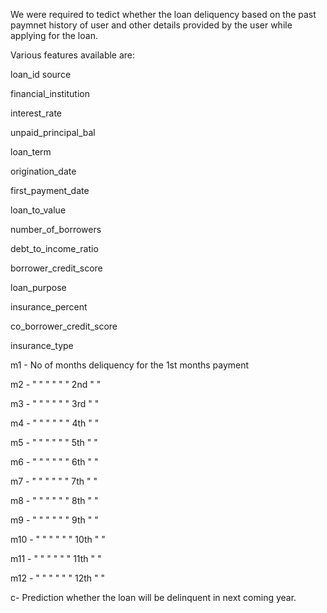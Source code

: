 We were required to tedict whether the loan deliquency based on the past paymnet history of user and other details provided 
by the user while applying for the loan.

Various features available are:


loan_id	source	

financial_institution	 

interest_rate	

unpaid_principal_bal	

loan_term	

origination_date	

first_payment_date	

loan_to_value	

number_of_borrowers	

debt_to_income_ratio	

borrower_credit_score	

loan_purpose	

insurance_percent	

co_borrower_credit_score	

insurance_type	

m1	- No of months deliquency for the 1st months payment

m2	- "  "    "         "      "   "  2nd    "       "

m3	- "  "    "         "      "   "  3rd    "       "

m4	- "  "    "         "      "   "  4th    "       "

m5	- "  "    "         "      "   "  5th    "       "

m6	- "  "    "         "      "   "  6th    "       "

m7	- "  "    "         "      "   "  7th    "       "

m8	- "  "    "         "      "   "  8th    "       "

m9	- "  "    "         "      "   "  9th    "       "

m10 - "  "    "         "      "   "  10th   "       "

m11	- "  "    "         "      "   "  11th   "       "

m12	- "  "    "         "      "   "  12th   "       "

c- Prediction whether the loan will be delinquent in next coming year.
